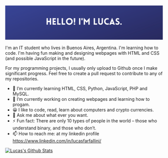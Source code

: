 ![Banner](https://raw.githubusercontent.com/lucasfarfa/lucasfarfa/master/profileavatarbanner.png)

I'm an IT student who lives in Buenos Aires, Argentina. I'm learning how to code. I'm having fun making and designing webpages with HTML and CSS (and possible JavaScript in the future).  

For my programming projects, I usually only upload to Github once I make significant progress. Feel free to create a pull request to contribute to any of my repositories.

- 🌱 I’m currently learning HTML, CSS, Python, JavaScript, PHP and MySQL.
- 🔭 I’m currently working on creating webpages and learning how to progam.
- 😀 I like to code, read, learn about computers and crypto currencies.
- 💬 Ask me about what ever you want.
- ⚡ Fun fact: There are only 10 types of people in the world – those who understand binary, and those who don’t.
- 📫 How to reach me: at my linkedin profile https://www.linkedin.com/in/lucasfarfallini/

[![Lucas's Github Stats](https://github-readme-stats.vercel.app/api?username=lucasfarfa)](https://github.com/anuraghazra/github-readme-stats)